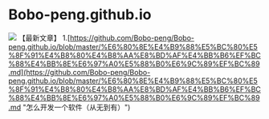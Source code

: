 # Bobo-peng.github.io
![](https://i.imgur.com/8we6qVY.jpg)
【最新文章】
1.[https://github.com/Bobo-peng/Bobo-peng.github.io/blob/master/%E6%80%8E%E4%B9%88%E5%BC%80%E5%8F%91%E4%B8%80%E4%B8%AA%E8%BD%AF%E4%BB%B6%EF%BC%88%E4%BB%8E%E6%97%A0%E5%88%B0%E6%9C%89%EF%BC%89.md](https://github.com/Bobo-peng/Bobo-peng.github.io/blob/master/%E6%80%8E%E4%B9%88%E5%BC%80%E5%8F%91%E4%B8%80%E4%B8%AA%E8%BD%AF%E4%BB%B6%EF%BC%88%E4%BB%8E%E6%97%A0%E5%88%B0%E6%9C%89%EF%BC%89.md "怎么开发一个软件（从无到有）")